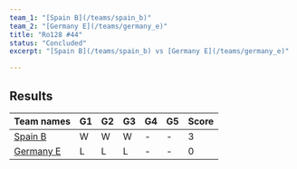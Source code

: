 ```yaml
---
team_1: "[Spain B](/teams/spain_b)"
team_2: "[Germany E](/teams/germany_e)"
title: "Ro128 #44"
status: "Concluded"
excerpt: "[Spain B](/teams/spain_b) vs [Germany E](/teams/germany_e)"

---
```

## Results

| Team names | G1 | G2 | G3 | G4 | G5 | Score |
| -- | -- | -- | -- | -- | -- | -- |
| [Spain B](/teams/spain_b) | W | W | W | - | - | 3 |
| [Germany E](/teams/germany_e) | L | L | L | - | - | 0 |
